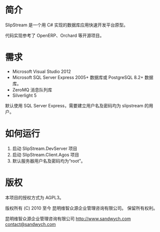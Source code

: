 # 简介

SlipStream 是一个用 C# 实现的数据库应用快速开发平台原型。

代码实现参考了 OpenERP、Orchard 等开源项目。

# 需求

* Microsoft Visual Studio 2012
* Microsoft SQL Server Express 2005+ 数据库或 PostgreSQL 8.2+ 数据库。
* ZeroMQ 消息队列库
* Silverlight 5

默认使用 SQL Server Express，需要建立用户名及密码均为 slipstream 的用户。

# 如何运行

1. 启动 SlipStream.DevServer 项目
2. 启动 SlipStream.Client.Agos 项目
3. 默认服务器用户名及密码均为“root”。


# 版权

本项目的授权方式为 AGPL3。

版权所有 (C) 2010 至今 昆明维智众源企业管理咨询有限公司。
保留所有权利。

昆明维智众源企业管理咨询有限公司
http://www.sandwych.com
contact@sandwych.com
